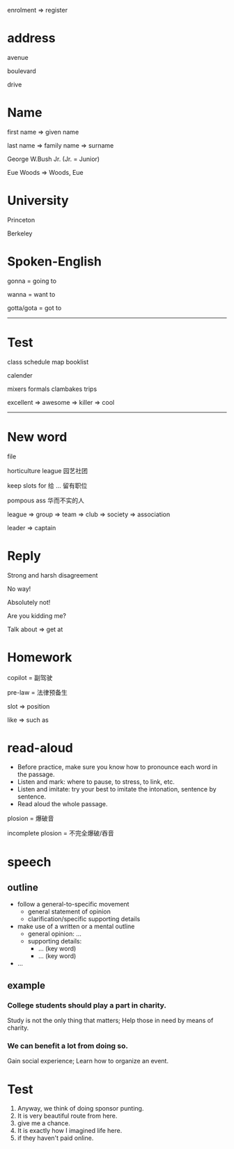 enrolment => register

# address

avenue

boulevard

drive

# Name

first name => given name

last name => family name => surname


George W.Bush Jr. (Jr. = Junior)

Eue Woods => Woods, Eue

# University

Princeton

Berkeley

# Spoken-English

gonna = going to

wanna = want to

gotta/gota = got to

---

# Test

class schedule map booklist

calender

mixers formals clambakes trips

excellent => awesome => killer => cool

---

# New word

file

horticulture league  园艺社团

keep slots for  给 ... 留有职位

pompous ass  华而不实的人


league => group => team => club => society => association

leader => captain

# Reply

Strong and harsh disagreement

No way!

Absolutely not!

Are you kidding me?

Talk about => get at

# Homework

copilot = 副驾驶

pre-law = 法律预备生

slot => position

like => such as



# read-aloud

* Before practice, make sure you know how to pronounce each word in the passage.
* Listen and mark: where to pause, to stress, to link, etc.
* Listen and imitate: try your best to imitate the intonation, sentence by sentence.
* Read aloud the whole passage.

plosion = 爆破音

incomplete plosion = 不完全爆破/吞音



# speech

## outline

* follow a general-to-specific movement
  * general statement of opinion
  * clarification/specific supporting details
* make use of a written or a mental outline
  * general opinion: ...
  * supporting details: 
    * ... (key word)
    * ... (key word)
* ...

## example

### College students should play a part in charity.

Study is not the only thing that matters;
Help those in need by means of charity.

### We can benefit a lot from doing so.

Gain social experience;
Learn how to organize an event.


# Test

1. Anyway, we think of doing sponsor punting.
2. It is very beautiful route from here.
3. give me a chance.
4. It is exactly how I imagined life here.
5. if they haven't paid online.
